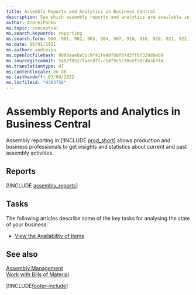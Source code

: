 ```yaml
---
title: Assembly Reports and Analytics in Business Central
description: See which assembly reports and analytics are available in the standard version of Business Central so that you can keep track of your business.
author: AndreiPanko
ms.topic: conceptual
ms.search.keywords: reporting
ms.search.form: 900, 901, 902, 903, 904, 907, 910, 916, 920, 921, 922, 923, 940, 941, 942, 930, 931, 932, 914, 915, 905
ms.date: 06/01/2021
ms.author: andreipa
ms.openlocfilehash: 9080aa40a5bc9f41fe48f88f87d2ff87329d9409
ms.sourcegitcommit: 5a02f8527faecdffcc54f9c5c70cefe8c4b3b3f4
ms.translationtype: HT
ms.contentlocale: en-GB
ms.lasthandoff: 03/04/2022
ms.locfileid: "8383756"
---
```

# <a name="assembly-reports-and-analytics-in-business-central"></a>Assembly Reports and Analytics in Business Central

Assembly reporting in [!INCLUDE [prod_short](includes/prod_short.md)] allows production and business professionals to get insights and statistics about current and past assembly activities.  

## <a name="reports"></a>Reports
[!INCLUDE [assembly_reports](includes/assembly-reports-include.md)]

## <a name="tasks"></a>Tasks

The following articles describe some of the key tasks for analysing the state of your business:

* [View the Availability of Items](inventory-how-availability-overview.md)

## <a name="see-also"></a>See also 

[Assembly Management](assembly-assemble-items.md)  
[Work with Bills of Material](inventory-how-work-boms.md)  


[!INCLUDE[footer-include](includes/footer-banner.md)]
